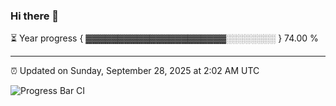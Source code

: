 ### Hi there 👋

⏳ Year progress { ▓▓▓▓▓▓▓▓▓▓▓▓▓▓▓▓▓▓▓▓▓▓░░░░░░░░ } 74.00 %

---

⏰ Updated on Sunday, September 28, 2025 at 2:02 AM UTC

![Progress Bar CI](https://github.com/arthurbuhl/arthurbuhl/workflows/Progress%20Bar%20CI/badge.svg)
